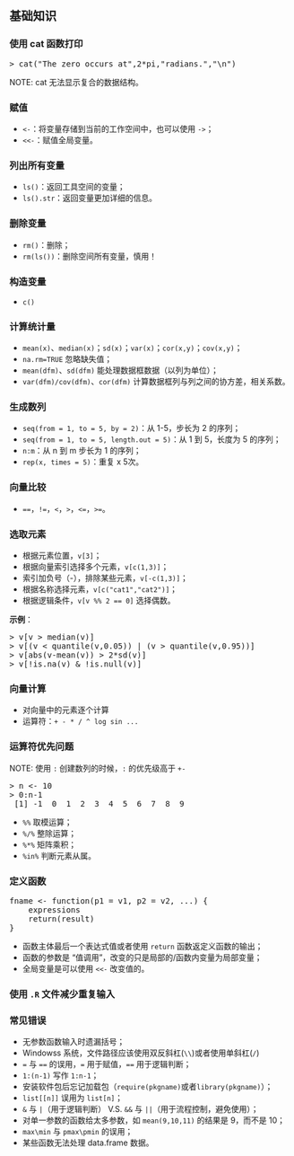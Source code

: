 ## 基础知识

### 使用 cat 函数打印
<pre class="lang:r decode:true " >
> cat("The zero occurs at",2*pi,"radians.","\n")
</pre>
NOTE: cat 无法显示复合的数据结构。

### 赋值 
+ `<-`：将变量存储到当前的工作空间中，也可以使用 `->`；
+ `<<-`：赋值全局变量。

### 列出所有变量
+ `ls()`：返回工具空间的变量；
+ `ls().str`：返回变量更加详细的信息。

### 删除变量
+ `rm()`：删除；
+ `rm(ls())`：删除空间所有变量，慎用！

### 构造变量 
+ `c()`

### 计算统计量
+ `mean(x)`、`median(x)`；`sd(x)`；`var(x)`；`cor(x,y)`；`cov(x,y)`；
+ `na.rm=TRUE` 忽略缺失值；
+ `mean(dfm)`、`sd(dfm)` 能处理数据框数据（以列为单位）；
+ `var(dfm)/cov(dfm)`、`cor(dfm)` 计算数据框列与列之间的协方差，相关系数。

### 生成数列
+ `seq(from = 1, to = 5, by = 2)`：从 1-5，步长为 2 的序列；
+ `seq(from = 1, to = 5, length.out = 5)`：从 1 到 5，长度为 5 的序列；
+ `n:m`：从 n 到 m 步长为 1 的序列；
+ `rep(x, times = 5)`：重复 x 5次。

### 向量比较 
+ `==`，`!=`，`<`，`>`，`<=`，`>=`。

### 选取元素
+ 根据元素位置，`v[3]`；
+ 根据向量索引选择多个元素，`v[c(1,3)]`；
+ 索引加负号（-），排除某些元素，`v[-c(1,3)]`；
+ 根据名称选择元素，`v[c("cat1","cat2")]`；
+ 根据逻辑条件，`v[v %% 2 == 0]` 选择偶数。

**示例**：

<pre class="lang:r decode:true " >
> v[v > median(v)]
> v[(v < quantile(v,0.05)) | (v > quantile(v,0.95))]
> v[abs(v-mean(v)) > 2*sd(v)]
> v[!is.na(v) & !is.null(v)]
</pre>

### 向量计算
+ 对向量中的元素逐个计算
+ 运算符：`+ - * / ^ log sin ...`

### 运算符优先问题
NOTE: 使用 `:` 创建数列的时候，`:` 的优先级高于 `+-`

<pre class="lang:r decode:true " >
> n <- 10
> 0:n-1
 [1] -1  0  1  2  3  4  5  6  7  8  9
</pre>

+ `%%` 取模运算；
+ `%/%` 整除运算；
+ `%*%` 矩阵乘积；
+ `%in%` 判断元素从属。

### 定义函数
<pre class="lang:r decode:true " >
fname <- function(p1 = v1, p2 = v2, ...) {
    expressions
    return(result)
}
</pre>

+ 函数主体最后一个表达式值或者使用 `return` 函数返定义函数的输出；
+ 函数的参数是 “值调用”，改变的只是局部的/函数内变量为局部变量；
+ 全局变量是可以使用 `<<-` 改变值的。

### 使用 `.R` 文件减少重复输入

### 常见错误
+ 无参数函数输入时遗漏括号；
+ Windowss 系统，文件路径应该使用双反斜杠(`\\`)或者使用单斜杠(`/`)
+ `=` 与 `==` 的误用，`=` 用于赋值，`==` 用于逻辑判断；
+ `1:(n-1)` 写作 `1:n-1`；
+ 安装软件包后忘记加载包（`require(pkgname)`或者`library(pkgname)`）；
+ `list[[n]]` 误用为 `list[n]`；
+ `&` 与 `|`（用于逻辑判断）  V.S. `&&` 与 `||`（用于流程控制，避免使用）；
+ 对单一参数的函数给太多参数，如 `mean(9,10,11)` 的结果是 9，而不是 10；
+ `max\min` 与 `pmax\pmin` 的误用；
+ 某些函数无法处理 data.frame 数据。
